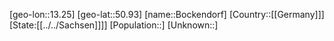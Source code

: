 ﻿---
location: [50.93,13.25]
type: City
tags:
- geo/City


SpocWebEntityId: 29245
isDeleted: false
confidential: public

---
[geo-lon::13.25]
[geo-lat::50.93]
[name::Bockendorf]
[Country::[[Germany]]]
[State:[[../../Sachsen]]]]
[Population::]
[Unknown::]

